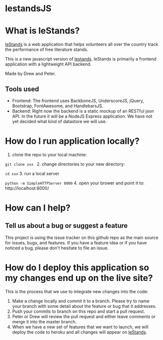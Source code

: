 lestandsJS
==========

# What is leStands?
[leStands](http://lestands.com) is a web application that helps volunteers all over the country track the performance of free literature stands.

This is a new javascript version of [lestands](http://lestands.com). leStands is primarily a frontend application with a lightweight API backend.

Made by Drew and Peter.

## Tools used
* Frontend: The frontend uses BackboneJS, UnderscoreJS, jQuery, Bootstrap, FontAwesome, and HandlebarsJS.
* Backend: Right now the backend is a static mockup of an RESTful json API. In the future it will be a NodeJS Express application. We have not yet decided what kind of datastore we will use.

# How do I run application locally?
1. clone the repo to your local machine:

  `git clone xxx `
2. change directories to your new directory:

  `cd xxx`
3. run a local server

  ` python -m SimpleHTTPServer 8000 `
4. open your brower and point it to: http://localhost:8000/

# How can I help?
## Tell us about a bug or suggest a feature
This project is using the issue tracker on this github repo as the main source for issues, bugs, and features. If you have a feature idea or if you have noticed a bug, please don't hesitate to file an issue.

# How do I deploy this application so my changes end up on the live site?
This is the process that we use to integrate new changes into the code:
1. Make a change locally and commit it to a branch. Please try to name your branch with some detail about the feature or bug that it addresses.
2. Push your commits to branch on this repo and start a pull request.
3. Peter or Drew will review the pull request and either leave comments or merge it into the master branch.
4. When we have a new set of features that we want to launch, we will deploy the code to heroku and all changes will appear on [leStands](http://leStands.com).
